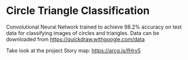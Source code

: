# Circle Triangle Classification

Convolutional Neural Network trained to achieve 98.2% accuracy on test data for classifying images of circles and triangles.
Data can be downloaded from https://quickdraw.withgoogle.com/data

Take look at the project Story map: https://arcg.is/fHrv5

